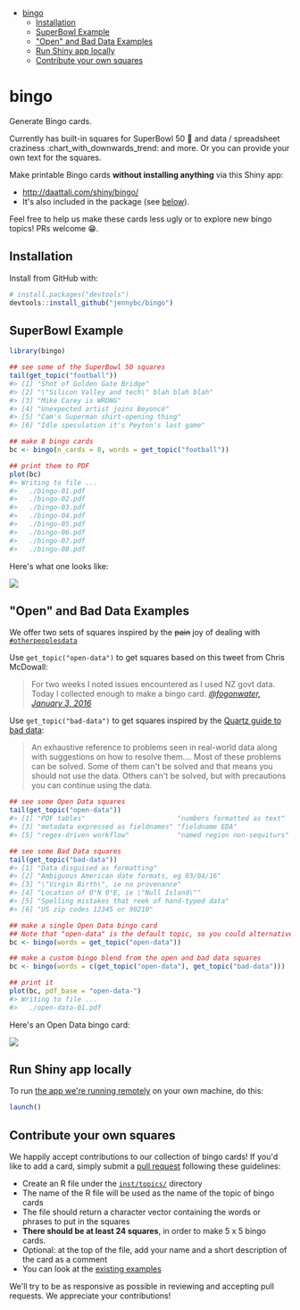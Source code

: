 
-   [bingo](#bingo)
    -   [Installation](#installation)
    -   [SuperBowl Example](#superbowl-example)
    -   ["Open" and Bad Data Examples](#open-and-bad-data-examples)
    -   [Run Shiny app locally](#run-shiny-app-locally)
    -   [Contribute your own squares](#contribute-your-own-squares)

<!-- README.md is generated from README.Rmd. Please edit that file -->
bingo
=====

Generate Bingo cards.

Currently has built-in squares for SuperBowl 50 :football: and data / spreadsheet craziness :chart\_with\_downwards\_trend: and more. Or you can provide your own text for the squares.

Make printable Bingo cards **without installing anything** via this Shiny app:

-   <http://daattali.com/shiny/bingo/>
-   It's also included in the package (see [below](#run-shiny-app-locally)).

Feel free to help us make these cards less ugly or to explore new bingo topics! PRs welcome :grin:.

Installation
------------

Install from GitHub with:

``` r
# install.packages("devtools")
devtools::install_github("jennybc/bingo")
```

SuperBowl Example
-----------------

``` r
library(bingo)

## see some of the SuperBowl 50 squares
tail(get_topic("football"))
#> [1] "Shot of Golden Gate Bridge"                
#> [2] "\"Silicon Valley and tech\" blah blah blah"
#> [3] "Mike Carey is WRONG"                       
#> [4] "Unexpected artist joins Beyoncé"           
#> [5] "Cam's Superman shirt-opening thing"        
#> [6] "Idle speculation it's Peyton's last game"

## make 8 bingo cards
bc <- bingo(n_cards = 8, words = get_topic("football"))

## print them to PDF
plot(bc)
#> Writing to file ...
#>   ./bingo-01.pdf
#>   ./bingo-02.pdf
#>   ./bingo-03.pdf
#>   ./bingo-04.pdf
#>   ./bingo-05.pdf
#>   ./bingo-06.pdf
#>   ./bingo-07.pdf
#>   ./bingo-08.pdf
```

Here's what one looks like:

![](img/bingo-01-superbowl-50-2016.png)

"Open" and Bad Data Examples
----------------------------

We offer two sets of squares inspired by the ~~pain~~ joy of dealing with [`#otherpeoplesdata`](https://twitter.com/search?q=%23otherpeoplesdata&src=tyah)

Use `get_topic("open-data")` to get squares based on this tweet from Chris McDowall:

> For two weeks I noted issues encountered as I used NZ govt data. Today I collected enough to make a bingo card. *[@fogonwater, January 3, 2016](https://twitter.com/fogonwater/status/683785398112260097)*

Use `get_topic("bad-data")` to get squares inspired by the [Quartz guide to bad data](https://github.com/Quartz/bad-data-guide):

> An exhaustive reference to problems seen in real-world data along with suggestions on how to resolve them.... Most of these problems can be solved. Some of them can't be solved and that means you should not use the data. Others can't be solved, but with precautions you can continue using the data.

``` r
## see some Open Data squares
tail(get_topic("open-data"))
#> [1] "PDF tables"                       "numbers formatted as text"       
#> [3] "metadata expressed as fieldnames" "fieldname EDA"                   
#> [5] "regex-driven workflow"            "named region non-sequiturs"

## see some Bad Data squares
tail(get_topic("bad-data"))
#> [1] "Data disguised as formatting"                  
#> [2] "Ambiguous American date formats, eg 03/04/16"  
#> [3] "\"Virgin Birth\", ie no provenance"            
#> [4] "Location of 0°N 0°E, ie \"Null Island\""       
#> [5] "Spelling mistakes that reek of hand-typed data"
#> [6] "US zip codes 12345 or 90210"

## make a single Open Data bingo card
## Note that "open-data" is the default topic, so you could alternatively use: bc <- bingo().
bc <- bingo(words = get_topic("open-data"))

## make a custom bingo blend from the open and bad data squares
bc <- bingo(words = c(get_topic("open-data"), get_topic("bad-data")))

## print it
plot(bc, pdf_base = "open-data-")
#> Writing to file ...
#>   ./open-data-01.pdf
```

Here's an Open Data bingo card:

![](img/bingo-01-open-data.png)

Run Shiny app locally
---------------------

To run [the app we're running remotely](http://daattali.com/shiny/bingo/) on your own machine, do this:

``` r
launch()
```

Contribute your own squares
---------------------------

We happily accept contributions to our collection of bingo cards! If you'd like to add a card, simply submit a [pull request](https://help.github.com/articles/using-pull-requests) following these guidelines:

-   Create an R file under the [`inst/topics/`](./inst/topics/) directory
-   The name of the R file will be used as the name of the topic of bingo cards
-   The file should return a character vector containing the words or phrases to put in the squares
-   **There should be at least 24 squares**, in order to make 5 x 5 bingo cards.
-   Optional: at the top of the file, add your name and a short description of the card as a comment
-   You can look at the [existing examples](./inst/topics/)

We'll try to be as responsive as possible in reviewing and accepting pull requests. We appreciate your contributions!
